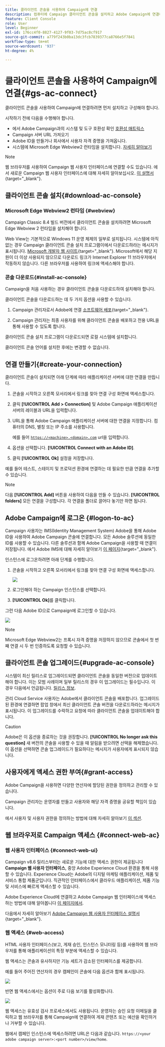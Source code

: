 ```yaml
---
title: 클라이언트 콘솔을 사용하여 Campaign에 연결
description: 컴퓨터에 Campaign 클라이언트 콘솔을 설치하고 Adobe Campaign에 연결하는 방법을 알아보십시오
feature: Client Console
role: User
level: Beginner
exl-id: 176cc4f0-8827-4127-9f03-7d75ac8cf917
source-git-commit: a779f243b0ba13dc3fcb7839377ca8766e5f7841
workflow-type: tm+mt
source-wordcount: '937'
ht-degree: 4%

---
```


# 클라이언트 콘솔을 사용하여 Campaign에 연결{#gs-ac-connect}

클라이언트 콘솔을 사용하여 Campaign에 연결하려면 먼저 설치하고 구성해야 합니다.

시작하기 전에 다음을 수행해야 합니다.

* 에서 Adobe Campaign과의 시스템 및 도구 호환성 확인 [호환성 매트릭스](compatibility-matrix.md)
* Campaign 서버 URL 가져오기
* Adobe ID을 만들거나 회사에서 사용자 자격 증명을 가져옵니다.
* 시스템에 Microsoft Edge Webview2 런타임을 설치합니다. [자세히 알아보기](#webview)


>[!NOTE]
>
>웹 브라우저를 사용하여 Campaign 웹 사용자 인터페이스에 연결할 수도 있습니다. 에서 새로운 Campaign 웹 사용자 인터페이스에 대해 자세히 알아보십시오. [이 설명서](https://experienceleague.adobe.com/docs/campaign-web/v8/campaign-web-home.html?lang=ko){target="_blank"}.


## 클라이언트 콘솔 설치{#download-ac-console}

### Microsoft Edge Webview2 런타임 {#webview}

Campaign Classic 8.4 빌드 버전에서 클라이언트 콘솔을 설치하려면 Microsoft Edge Webview 2 런타임을 설치해야 합니다.

Web View는 기본적으로 Windows 11 운영 체제의 일부로 설치됩니다. 시스템에 아직 없는 경우 Campaign 클라이언트 콘솔 설치 프로그램이에서 다운로드하라는 메시지가 표시됩니다. [Microsoft 개발자 웹 사이트](http://www.adobe.com/go/acc-ms-webview2-runtime-download_kr){target="_blank"}. Microsoft에서 해당 지원이 더 이상 사용되지 않으므로 다운로드 링크가 Internet Explorer 11 브라우저에서 작동하지 않습니다. 다른 브라우저를 사용하여 링크에 액세스해야 합니다.

### 콘솔 다운로드{#install-ac-console}

Campaign을 처음 사용하는 경우 클라이언트 콘솔을 다운로드하여 설치해야 합니다.

클라이언트 콘솔을 다운로드하는 데 두 가지 옵션을 사용할 수 있습니다.

1. Campaign 관리자로서 Adobe에 연결 [소프트웨어 배포](https://experience.adobe.com/#/downloads/content/software-distribution/ko/campaign.html){target="_blank"}.

1. Campaign 관리자는 최종 사용자를 위해 클라이언트 콘솔을 배포하고 전용 URL을 통해 사용할 수 있도록 합니다.

클라이언트 콘솔 설치 프로그램이 다운로드되면 로컬 시스템에 설치합니다.

클라이언트 콘솔 언어를 설치한 후에는 변경할 수 없습니다.

## 연결 만들기{#create-your-connection}

클라이언트 콘솔이 설치되면 아래 단계에 따라 애플리케이션 서버에 대한 연결을 만듭니다.

1. 콘솔을 시작하고 오른쪽 모서리에서 링크를 찾아 연결 구성 화면에 액세스합니다.

1. 클릭 **[!UICONTROL Add > Connection]** 및 Adobe Campaign 애플리케이션 서버의 레이블과 URL을 입력합니다.

1. URL을 통해 Adobe Campaign 애플리케이션 서버에 대한 연결을 지정합니다. 컴퓨터의 DNS, 별칭 또는 IP 주소를 사용합니다.

   예를 들어 [`https://<machine>.<domain>.com`](https://myserver.adobe.com) url을 입력합니다.

1. 옵션을 선택합니다. **[!UICONTROL Connect with an Adobe ID]**.

1. 클릭 **[!UICONTROL Ok]** 설정을 저장합니다.

예를 들어 테스트, 스테이지 및 프로덕션 환경에 연결하는 데 필요한 만큼 연결을 추가할 수 있습니다.

>[!NOTE]
>
>다음 **[!UICONTROL Add]** 버튼을 사용하여 다음을 만들 수 있습니다. **[!UICONTROL folders]** 모든 연결을 구성합니다. 각 연결을 폴더로 끌어다 놓기만 하면 됩니다.

## Adobe Campaign에 로그온 {#logon-to-ac}

Campaign 사용자는 IMS(Identity Management System) Adobe을 통해 Adobe ID을 사용하여 Adobe Campaign 콘솔에 연결합니다. 모든 Adobe 솔루션에 동일한 ID를 사용할 수 있습니다. 다른 솔루션과 함께 Adobe Campaign을 사용할 때 연결이 저장됩니다. 에서 Adobe IMS에 대해 자세히 알아보기 [이 페이지](https://helpx.adobe.com/kr/enterprise/using/identity.html){target="_blank"}.

인스턴스에 로그온하려면 아래 단계를 수행합니다.

1. 콘솔을 시작하고 오른쪽 모서리에서 링크를 찾아 연결 구성 화면에 액세스합니다.

   ![](assets/connectToCampaign.png)

1. 로그인해야 하는 Campaign 인스턴스를 선택합니다.

1. **[!UICONTROL Ok]**&#x200B;를 클릭합니다.

그런 다음 Adobe ID으로 Campaign에 로그인할 수 있습니다.

![](assets/adobeID.png)

>[!NOTE]
>
>Microsoft Edge Webview2는 프록시 자격 증명을 저장하지 않으므로 콘솔에서 첫 번째 연결 시 두 번 인증하도록 요청할 수 있습니다.

## 클라이언트 콘솔 업그레이드{#upgrade-ac-console}

시스템이 최신 릴리스로 업그레이드되면 클라이언트 콘솔을 동일한 버전으로 업데이트해야 합니다. 이는 모범 사례이며 일부 릴리스의 경우 이 업그레이드는 필수입니다. 이 경우 다음에서 언급됩니다. [릴리스 정보](release-notes.md).

관리 Cloud Service 사용자는 Adobe에서 클라이언트 콘솔을 배포합니다. 업그레이드된 환경에 연결하면 팝업 창에서 최신 클라이언트 콘솔 버전을 다운로드하라는 메시지가 표시됩니다. 이 업그레이드를 수락하고 요청에 따라 클라이언트 콘솔을 업데이트해야 합니다.

>[!CAUTION]
>
>Adobe은 이 옵션을 종료하는 것을 권장합니다. **[!UICONTROL No longer ask this question]** 새 버전의 콘솔을 사용할 수 있을 때 알림을 받으려면 선택을 해제했습니다. 이 옵션을 선택하면 콘솔 업그레이드가 필요하다는 메시지가 사용자에게 표시되지 않습니다.
>



## 사용자에게 액세스 권한 부여{#grant-access}

Adobe Campaign을 사용하면 다양한 연산자에 할당된 권한을 정의하고 관리할 수 있습니다.

Campaign 관리자는 운영자를 만들고 사용자와 해당 자격 증명을 공유할 책임이 있습니다.

에서 사용자 및 사용자 권한을 정의하는 방법에 대해 자세히 알아보기 [이 섹션](gs-permissions.md).


## 웹 브라우저로 Campaign 액세스 {#connect-web-ac}

### 웹 사용자 인터페이스 {#connect-web-ui}

Campaign v8.6 릴리스부터는 새로운 기능에 대한 액세스 권한이 제공됩니다 **Campaign 웹 사용자 인터페이스**, 중앙 Adobe Experience Cloud 환경을 통해 사용할 수 있습니다. Experience Cloud는 Adobe의 디지털 마케팅 애플리케이션, 제품 및 서비스 통합 제품군입니다. 직관적인 인터페이스에서 클라우드 애플리케이션, 제품 기능 및 서비스에 빠르게 액세스할 수 있습니다.

Adobe Experience Cloud에 연결하고 Adobe Campaign 웹 인터페이스에 액세스하는 방법에 대해 알아봅니다 [이 페이지에서](campaign-ui.md#ac-web-ui).

다음에서 자세히 알아보기 [Adobe Campaign 웹 사용자 인터페이스 설명서](https://experienceleague.adobe.com/en/docs/campaign-web/v8/campaign-web-home){target="_blank"}.

### 웹 액세스 {#web-access}

HTML 사용자 인터페이스(보고, 게재 승인, 인스턴스 모니터링 등)를 사용하여 웹 브라우저를 통해 애플리케이션의 특정 부분에 액세스할 수 있습니다.

웹 액세스는 콘솔과 유사하지만 기능 세트가 감소된 인터페이스를 제공합니다.

예를 들어 주어진 연산자의 경우 캠페인이 콘솔에 다음 옵션과 함께 표시됩니다.

![](assets/campaign-from-console.png)

반면 웹 액세스에서는 옵션이 주로 다음 보기를 활성화합니다.

![](assets/campaign-from-web.png)

웹 액세스는 유효성 검사 프로세스에서도 사용됩니다. 운영자는 승인 요청 이메일을 클릭하고 웹 브라우저를 통해 Campaign에 연결하여 게재 콘텐츠 또는 예산을 확인하거나 거부할 수 있습니다.

웹에서 캠페인 인스턴스에 액세스하려면 URL은 다음과 같습니다.  `https://<your adobe campaign server>:<port number>/view/home`.
